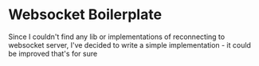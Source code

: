 # Websocket Boilerplate

<p>Since I couldn't find any lib or implementations of reconnecting to websocket server, I've decided to write a simple implementation - it could be improved that's for sure</p>
